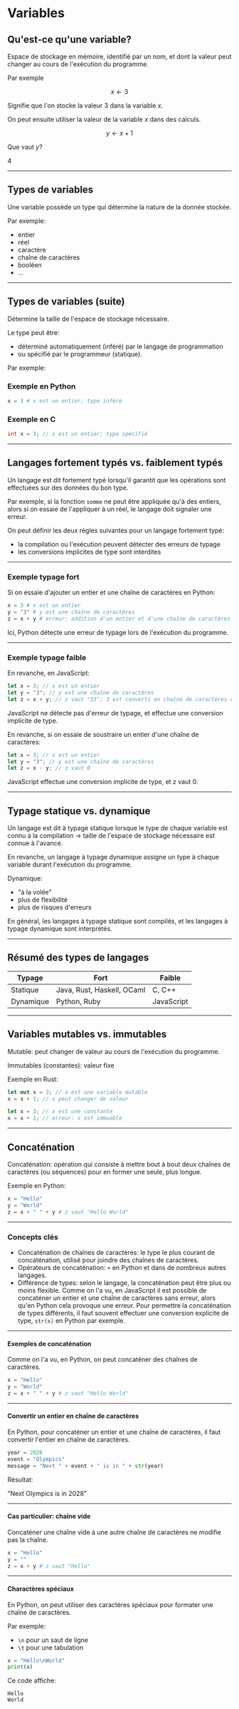 # Variables

## Qu'est-ce qu'une variable?

Espace de stockage en mémoire, identifié par un nom, et dont la valeur peut changer au cours de l'exécution du programme.

Par exemple

$$x \leftarrow 3$$

Signifie que l'on stocke la valeur 3 dans la variable $x$.

On peut ensuite utiliser la valeur de la variable $x$ dans des calculs.

$$y \leftarrow x + 1$$

Que vaut $y$?
<div v-click>4</div>

---

## Types de variables

Une variable possède un type qui détermine la nature de la donnée stockée.

Par exemple:

<v-click>

- entier
- réel
- caractère
- chaîne de caractères
- booléen
- ...

</v-click>

---

## Types de variables (suite)

Détermine la taille de l'espace de stockage nécessaire.

Le type peut être:

- déterminé automatiquement (inféré) par le langage de programmation
- ou spécifié par le programmeur (statique).

Par exemple:

### Exemple en Python

```python
x = 3 # x est un entier; type inféré
```

### Exemple en C

```c
int x = 3; // x est un entier; type spécifié
```

---

## Langages fortement typés vs. faiblement typés

Un langage est dit fortement typé lorsqu'il garantit que les opérations sont effectuées sur des données du bon type.

Par exemple, si la fonction `somme` ne peut être appliquée qu'à des entiers, alors si on essaie de l'appliquer à un réel, le langage doit signaler une erreur.

On peut définir les deux règles suivantes pour un langage fortement typé:

- la compilation ou l'exécution peuvent détecter des erreurs de typage
- les conversions implicites de type sont interdites

---

### Exemple typage fort

Si on essaie d'ajouter un entier et une chaîne de caractères en Python:

```python
x = 3 # x est un entier
y = "3" # y est une chaîne de caractères
z = x + y # erreur: addition d'un entier et d'une chaîne de caractères
```

Ici, Python détecte une erreur de typage lors de l'exécution du programme.

---

### Exemple typage faible

En revanche, en JavaScript:

```javascript
let x = 3; // x est un entier
let y = "3"; // y est une chaîne de caractères
let z = x + y; // z vaut "33"; 3 est converti en chaîne de caractères et concaténé avec "3"
```

JavaScript ne détecte pas d'erreur de typage, et effectue une conversion implicite de type.

En revanche, si on essaie de soustraire un entier d'une chaîne de caractères:

```javascript
let x = 3; // x est un entier
let y = "3"; // y est une chaîne de caractères
let z = x - y; // z vaut 0
```

JavaScript effectue une conversion implicite de type, et z vaut 0.

---

## Typage statique vs. dynamique

Un langage est dit à typage statique lorsque le type de chaque variable est connu à la compilation $\rightarrow$ taille de l'espace de stockage nécessaire est connue à l'avance.

En revanche, un langage à typage dynamique assigne un type à chaque variable durant l'exécution du programme.

Dynamique:

- "à la volée"
- plus de flexibilité
- plus de risques d'erreurs

En général, les langages à typage statique sont compilés, et les langages à typage dynamique sont interprétés.

---

## Résumé des types de langages

| Typage    | Fort                       | Faible     |
| --------- | -------------------------- | ---------- |
| Statique  | Java, Rust, Haskell, OCaml | C, C++     |
| Dynamique | Python, Ruby               | JavaScript |

---

## Variables mutables vs. immutables

Mutable: peut changer de valeur au cours de l'exécution du programme.

Immutables (constantes): valeur fixe

Exemple en Rust:

```rust
let mut x = 3; // x est une variable mutable
x = x + 1; // x peut changer de valeur
```

```rust
let x = 3; // x est une constante
x = x + 1; // erreur: x est immuable
```

---

## Concaténation

Concaténation: opération qui consiste à mettre bout à bout deux chaînes de caractères (ou séquences) pour en former une seule, plus longue.

Exemple en Python:

```python
x = "Hello"
y = "World"
z = x + " " + y # z vaut "Hello World"
```

---

### Concepts clés

- Concaténation de chaînes de caractères: le type le plus courant de concaténation, utilisé pour joindre des chaînes de caractères.
- Opérateurs de concaténation: `+` en Python et dans de nombreux autres langages.
- Différence de types: selon le langage, la concaténation peut être plus ou moins flexible. Comme on l'a vu, en JavaScript il est possible de concaténer un entier et une chaîne de caractères sans erreur, alors qu'en Python cela provoque une erreur. Pour permettre la concaténation de types différents, il faut souvent effectuer une conversion explicite de type, `str(x)` en Python par exemple.

---

#### Exemples de concaténation

Comme on l'a vu, en Python, on peut concaténer des chaînes de caractères.

```python
x = "Hello"
y = "World"
z = x + " " + y # z vaut "Hello World"
```

---

#### Convertir un entier en chaîne de caractères

En Python, pour concaténer un entier et une chaîne de caractères, il faut convertir l'entier en chaîne de caractères.

```python
year = 2028
event = "Olympics"
message = "Next " + event + " is in " + str(year)
```

Résultat: <div v-click>"Next Olympics is in 2028"</div>

---

#### Cas particulier: chaine vide

Concaténer une chaîne vide à une autre chaîne de caractères ne modifie pas la chaîne.

```python
x = "Hello"
y = ""
z = x + y # z vaut "Hello"
```

---

#### Charactères spéciaux

En Python, on peut utiliser des caractères spéciaux pour formater une chaîne de caractères.

Par exemple:

- `\n` pour un saut de ligne
- `\t` pour une tabulation

```python
x = "Hello\nWorld"
print(x)
```

Ce code affiche:

```
Hello
World
```
